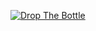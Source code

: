 [![Drop The Bottle](https://markdown-videos-api.jorgenkh.no/url?url=https%3A%2F%2Fwww.youtube.com%2Fwatch%3Fv%3Dg359CvU1ETo%26t)](https://www.youtube.com/watch?v=g359CvU1ETo&t)
